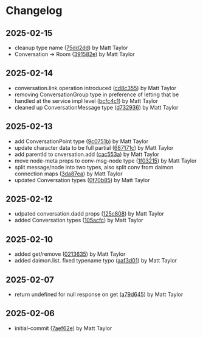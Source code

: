 # Changelog


## 2025-02-15
- cleanup type name ([75dd2dd](https://github.com/mjt-services/daimon-common-2025/commit/75dd2dd5238d081f93dc05763afd175c46d75fc7)) by Matt Taylor
- Conversation -> Room ([391582e](https://github.com/mjt-services/daimon-common-2025/commit/391582e189fe5bf591f50803a8e285bbccf06f09)) by Matt Taylor

## 2025-02-14
- conversation.link operation introduced ([cd8c355](https://github.com/mjt-services/daimon-common-2025/commit/cd8c3558eac076a527e1a9fdc722c39a7fac9d12)) by Matt Taylor
- removing ConversationGroup type in preference of letting that be handled at the service impl level ([bcfc4c1](https://github.com/mjt-services/daimon-common-2025/commit/bcfc4c1b977e43c906f2cf3da764d03bfff29f4d)) by Matt Taylor
- cleaned up ConversationMessage type ([d732936](https://github.com/mjt-services/daimon-common-2025/commit/d7329361c371a1aa10bc14e4fc7c6cdb5d9e1458)) by Matt Taylor

## 2025-02-13
- add ConversationPoint type ([9c0751b](https://github.com/mjt-services/daimon-common-2025/commit/9c0751bb82a8b90577ce7e1695ff46b3ca29d67c)) by Matt Taylor
- update character data to be full partial ([687171c](https://github.com/mjt-services/daimon-common-2025/commit/687171c6eac7b58b133f9889cde1c5e79c27a387)) by Matt Taylor
- add parentId to cnversation.add ([cac553a](https://github.com/mjt-services/daimon-common-2025/commit/cac553add52dbdfb3405fb597bce99a185a61c42)) by Matt Taylor
- move node-meta props to conv-msg-node type ([1f03215](https://github.com/mjt-services/daimon-common-2025/commit/1f032153063ffc9a0fdaca46614f58a9f6e4efd7)) by Matt Taylor
- split message/node into two types, also split conv from daimon connection maps ([3da87ea](https://github.com/mjt-services/daimon-common-2025/commit/3da87ea1bb3dc97635ec6e4d96d0a6a48f603fad)) by Matt Taylor
- updated Conversation types ([0f70b85](https://github.com/mjt-services/daimon-common-2025/commit/0f70b85a9d1e41e9c3befff4d51b503a328c1bba)) by Matt Taylor

## 2025-02-12
- udpated conversation.dadd props ([125c808](https://github.com/mjt-services/daimon-common-2025/commit/125c808a918460cfdf5bac3fbb564e7a7b39657c)) by Matt Taylor
- added Conversation types ([105acfc](https://github.com/mjt-services/daimon-common-2025/commit/105acfc873ea5210560300d580f3d5a4f0aa4b09)) by Matt Taylor

## 2025-02-10
- added get/remove ([0213635](https://github.com/mjt-services/daimon-common-2025/commit/0213635f79b72c89bad3e0e8da1044659328185c)) by Matt Taylor
- added daimon.list. fixed typename typo ([aaf3d01](https://github.com/mjt-services/daimon-common-2025/commit/aaf3d0108b83639fcd4c2e49f20f917ff7e0cea5)) by Matt Taylor

## 2025-02-07
- return undefined for null response on get ([a79d645](https://github.com/mjt-services/daimon-common-2025/commit/a79d6458b121d9729aaaf24d09b9fab4af39d37f)) by Matt Taylor

## 2025-02-06
- initial-commit ([7aef62e](https://github.com/mjt-services/daimon-common-2025/commit/7aef62ea1208d88dda5198ec8e113db75ac45cb3)) by Matt Taylor
